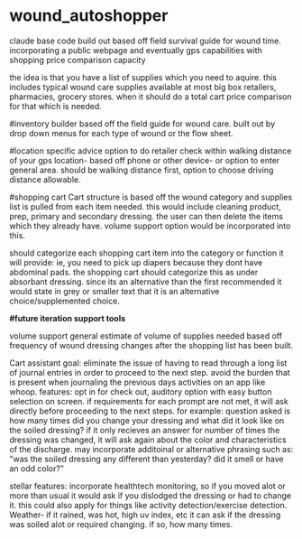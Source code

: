 # wound_autoshopper
claude base code build out based off field survival guide for wound time. incorporating a public webpage and eventually gps capabilities with shopping price comparison capacity

the idea is that you have a list of supplies which you need to aquire. this includes typical wound care supplies available at most big box retailers, pharmacies, grocery stores. when it should do a total cart price comparison for that which is needed.

#inventory builder
based off the field guide for wound care. built out by drop down menus for each type of wound or the flow sheet.

#location specific advice
option to do retailer check within walking distance of your gps location- based off phone or other device- or option to enter general area. should be walking distance first, option to choose driving distance allowable.

#shopping cart
Cart structure is based off the wound category and supplies list is pulled from each item needed. this would include cleaning product, prep, primary and secondary dressing. the user can then delete the items which they already have. volume support option would be incorporated into this. 

should categorize each shopping cart item into the category or function it will provide: ie, you need to pick up diapers because they dont have abdominal pads. the shopping cart should categorize this as under absorbant dressing. since its an alternative than the first recommended it would state in grey or smaller text that it is an alternative choice/supplemented choice.

**#future iteration support tools**

volume support
general estimate of volume of supplies needed based off frequency of wound dressing changes after the shopping list has been built.

Cart assistant
goal: eliminate the issue of having to read through a long list of journal entries in order to proceed to the next step. avoid the burden that is present when journaling the previous days activities on an app like whoop.
features: opt in for check out, auditory option with easy button selection on screen. if requirements for each prompt are not met, it will ask directly before proceeding to the next steps. for example: question asked is how many times did you change your dressing and what did it look like on the soiled dressing? if it only recieves an answer for number of times the dressing was changed, it will ask again about the color and characteristics of the discharge. may incorporate additoinal or alternative phrasing such as: "was the soiled dressing any different than yesterday? did it smell or have an odd color?"

stellar features: 
  incorporate healthtech monitoring, so if you moved alot or more than usual it would ask if you dislodged the dressing or had to change it. this could also apply for things like activity detection/exercise detection.
  Weather- if it rained, was hot, high uv index, etc it can ask if the dressing was soiled alot or required changing. if so, how many times.

